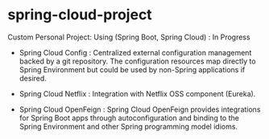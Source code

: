# spring-cloud-project
Custom Personal Project: Using (Spring Boot, Spring Cloud) : In Progress

* Spring Cloud Config :
Centralized external configuration management backed by a git repository. The configuration resources map directly to Spring Environment but could be used by non-Spring applications if desired.

* Spring Cloud Netflix :
Integration with Netflix OSS component (Eureka).

* Spring Cloud OpenFeign :
Spring Cloud OpenFeign provides integrations for Spring Boot apps through autoconfiguration and binding to the Spring Environment and other Spring programming model idioms.
